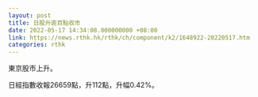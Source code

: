 ```yaml
---
layout: post
title: 日股升逾百點收市
date: 2022-05-17 14:34:08.000000000 +08:00
link: https://news.rthk.hk/rthk/ch/component/k2/1648922-20220517.htm
categories: rthk
---
```


東京股市上升。

日經指數收報26659點，升112點，升幅0.42%。

